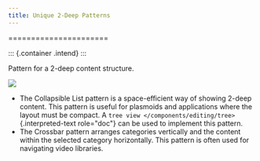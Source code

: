 ```yaml
---
title: Unique 2-Deep Patterns
---
```

======================

::: {.container .intend}
:::

Pattern for a 2-deep content structure.

![](/hig/NP-2-deep-1a.png)

-   The Collapsible List pattern is a space-efficient way of showing
    2-deep content. This pattern is useful for plasmoids and
    applications where the layout must be compact. A
    `tree view </components/editing/tree>`{.interpreted-text role="doc"}
    can be used to implement this pattern.
-   The Crossbar pattern arranges categories vertically and the content
    within the selected category horizontally. This pattern is often
    used for navigating video libraries.
